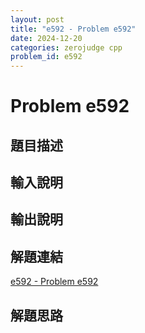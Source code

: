 ```yaml
---
layout: post
title: "e592 - Problem e592"
date: 2024-12-20
categories: zerojudge cpp
problem_id: e592
---
```


# Problem e592

## 題目描述



## 輸入說明



## 輸出說明



## 解題連結

[e592 - Problem e592](https://zerojudge.tw/ShowProblem?problemid=e592)

## 解題思路

